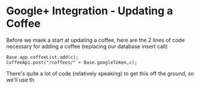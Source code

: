 # Google+ Integration - Updating a Coffee

Before we maek a start at updating a coffee, here are the 2 lines of code necessary for adding a coffee (replacing our database insert call)

```
Base.app.coffeeList.add(c);
CoffeeApi.post("/coffees/" + Base.googleToken,c);
```

There's quite a lot of code \(relatively speaking\) to get this off the ground, so we'll use th
